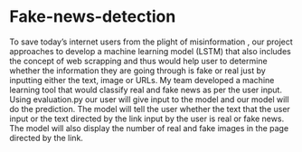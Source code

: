 # Fake-news-detection
To save today’s internet users from the plight of misinformation , our project approaches to develop a machine learning model (LSTM) that also includes the concept of web scrapping and thus would help user to determine whether the information they are going through is fake or real just by inputting either the text, image or URLs. My team developed a machine learning tool that would classify real and fake news as per the user input. Using evaluation.py our user will give input to the model and our model will do the prediction. The model will tell the user whether the text that the user input or the text directed by the link input by the user is real or fake news. The model will also display the number of real and fake images in the page directed by the link.
